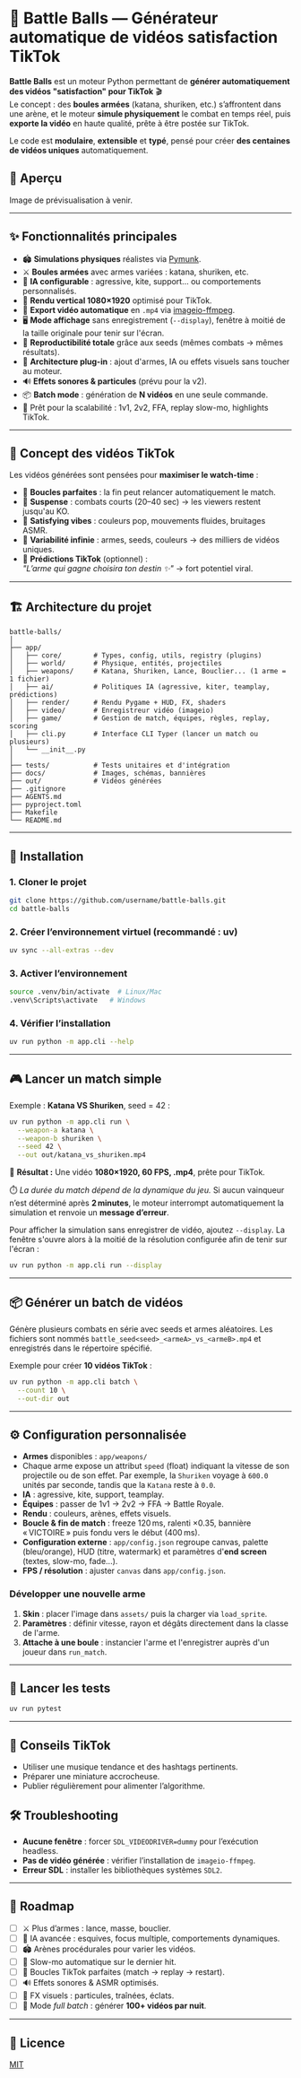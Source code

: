 # 🎥 Battle Balls — Générateur automatique de vidéos satisfaction TikTok


**Battle Balls** est un moteur Python permettant de **générer automatiquement des vidéos "satisfaction" pour TikTok** 🎬  
Le concept : des **boules armées** (katana, shuriken, etc.) s’affrontent dans une arène, et le moteur **simule physiquement** le combat en temps réel, puis **exporte la vidéo** en haute qualité, prête à être postée sur TikTok.

Le code est **modulaire**, **extensible** et **typé**, pensé pour créer **des centaines de vidéos uniques** automatiquement.

## 👀 Aperçu

Image de prévisualisation à venir.

---

## ✨ Fonctionnalités principales

- 🏟 **Simulations physiques** réalistes via [Pymunk](https://www.pymunk.org/).
- ⚔️ **Boules armées** avec armes variées : katana, shuriken, etc.
- 🧠 **IA configurable** : agressive, kite, support… ou comportements personnalisés.
- 🎨 **Rendu vertical 1080×1920** optimisé pour TikTok.
- 🎥 **Export vidéo automatique** en `.mp4` via [imageio-ffmpeg](https://imageio.readthedocs.io/).
- 🖥️ **Mode affichage** sans enregistrement (`--display`), fenêtre à moitié de la taille originale pour tenir sur l'écran.
- 🔄 **Reproductibilité totale** grâce aux seeds (mêmes combats → mêmes résultats).
- 🧩 **Architecture plug-in** : ajout d'armes, IA ou effets visuels sans toucher au moteur.
- 🔊 **Effets sonores & particules** (prévu pour la v2).
- 📦 **Batch mode** : génération de **N vidéos** en une seule commande.
- 🚀 Prêt pour la scalabilité : 1v1, 2v2, FFA, replay slow-mo, highlights TikTok.

---

## 🧠 Concept des vidéos TikTok

Les vidéos générées sont pensées pour **maximiser le watch-time** :

- 🔁 **Boucles parfaites** : la fin peut relancer automatiquement le match.
- 🎯 **Suspense** : combats courts (20–40 sec) → les viewers restent jusqu'au KO.
- 🌈 **Satisfying vibes** : couleurs pop, mouvements fluides, bruitages ASMR.
- 🧩 **Variabilité infinie** : armes, seeds, couleurs → des milliers de vidéos uniques.
- 🔮 **Prédictions TikTok** (optionnel) :  
  *"L’arme qui gagne choisira ton destin ✨"* → fort potentiel viral.

---

## 🏗️ Architecture du projet

```
battle-balls/
│
├── app/
│   ├── core/        # Types, config, utils, registry (plugins)
│   ├── world/       # Physique, entités, projectiles
│   ├── weapons/     # Katana, Shuriken, Lance, Bouclier... (1 arme = 1 fichier)
│   ├── ai/          # Politiques IA (agressive, kiter, teamplay, prédictions)
│   ├── render/      # Rendu Pygame + HUD, FX, shaders
│   ├── video/       # Enregistreur vidéo (imageio)
│   ├── game/        # Gestion de match, équipes, règles, replay, scoring
│   ├── cli.py       # Interface CLI Typer (lancer un match ou plusieurs)
│   └── __init__.py
│
├── tests/           # Tests unitaires et d'intégration
├── docs/            # Images, schémas, bannières
├── out/             # Vidéos générées
├── .gitignore
├── AGENTS.md
├── pyproject.toml
├── Makefile
└── README.md
```

---

## 🚀 Installation

### 1. Cloner le projet

```bash
git clone https://github.com/username/battle-balls.git
cd battle-balls
```

### 2. Créer l’environnement virtuel (recommandé : **uv**)

```bash
uv sync --all-extras --dev
```

### 3. Activer l’environnement

```bash
source .venv/bin/activate  # Linux/Mac
.venv\Scripts\activate   # Windows
```

### 4. Vérifier l’installation

```bash
uv run python -m app.cli --help
```

---

## 🎮 Lancer un match simple

Exemple : **Katana VS Shuriken**, seed = 42 :

```bash
uv run python -m app.cli run \
  --weapon-a katana \
  --weapon-b shuriken \
  --seed 42 \
  --out out/katana_vs_shuriken.mp4
```

📌 **Résultat :**
Une vidéo **1080×1920, 60 FPS, .mp4**, prête pour TikTok.

⏱️ *La durée du match dépend de la dynamique du jeu.*
Si aucun vainqueur n’est déterminé après **2 minutes**, le moteur interrompt
automatiquement la simulation et renvoie un **message d’erreur**.

Pour afficher la simulation sans enregistrer de vidéo, ajoutez `--display`.
La fenêtre s'ouvre alors à la moitié de la résolution configurée afin de tenir sur l'écran :

```bash
uv run python -m app.cli run --display
```

---

## 📦 Générer un batch de vidéos

Génère plusieurs combats en série avec seeds et armes aléatoires. Les fichiers
sont nommés `battle_seed<seed>_<armeA>_vs_<armeB>.mp4` et enregistrés dans le
répertoire spécifié.

Exemple pour créer **10 vidéos TikTok** :

```bash
uv run python -m app.cli batch \
  --count 10 \
  --out-dir out
```

---

## ⚙️ Configuration personnalisée

- **Armes** disponibles : `app/weapons/`
- Chaque arme expose un attribut `speed` (float) indiquant la vitesse de son projectile ou de son effet. Par exemple, la `Shuriken` voyage à `600.0` unités par seconde, tandis que la `Katana` reste à `0.0`.
- **IA** : agressive, kite, support, teamplay.
- **Équipes** : passer de 1v1 → 2v2 → FFA → Battle Royale.
- **Rendu** : couleurs, arènes, effets visuels.
- **Boucle & fin de match** : freeze 120 ms, ralenti ×0.35, bannière « VICTOIRE » puis fondu vers le début (400 ms).
- **Configuration externe** : `app/config.json` regroupe canvas, palette (bleu/orange), HUD (titre, watermark) et paramètres d'**end screen** (textes, slow-mo, fade...).
- **FPS / résolution** : ajuster `canvas` dans `app/config.json`.

### Développer une nouvelle arme

1. **Skin** : placer l'image dans `assets/` puis la charger via `load_sprite`.
2. **Paramètres** : définir vitesse, rayon et dégâts directement dans la classe de l'arme.
3. **Attache à une boule** : instancier l'arme et l'enregistrer auprès d'un joueur dans `run_match`.

---

## 🧪 Lancer les tests

```bash
uv run pytest
```

---

## 📱 Conseils TikTok

- Utiliser une musique tendance et des hashtags pertinents.
- Préparer une miniature accrocheuse.
- Publier régulièrement pour alimenter l’algorithme.

## 🛠️ Troubleshooting

- **Aucune fenêtre** : forcer `SDL_VIDEODRIVER=dummy` pour l’exécution headless.
- **Pas de vidéo générée** : vérifier l’installation de `imageio-ffmpeg`.
- **Erreur SDL** : installer les bibliothèques systèmes `SDL2`.

---

## 📌 Roadmap

- [ ] ⚔️ Plus d’armes : lance, masse, bouclier.
- [ ] 🧠 IA avancée : esquives, focus multiple, comportements dynamiques.
- [ ] 🏟 Arènes procédurales pour varier les vidéos.
- [ ] 🎥 Slow-mo automatique sur le dernier hit.
- [ ] 🔁 Boucles TikTok parfaites (match → replay → restart).
- [ ] 🔊 Effets sonores & ASMR optimisés.
- [ ] 🌈 FX visuels : particules, traînées, éclats.
- [ ] 🤖 Mode *full batch* : générer **100+ vidéos par nuit**.

---

## 📜 Licence

[MIT](LICENSE)
